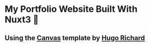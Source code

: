# My Portfolio Website Built With Nuxt3 🚀

## Using the [Canvas](https://github.com/HugoRCD/canvas) template by [Hugo Richard](https://github.com/HugoRCD)

<p align="center">
    <a aria-label="Tuna's Website" href="https://tunaerhanoglu.com">
        <img alt="" src="https://img.shields.io/website?url=https%3A%2F%2Ftunaerhanoglu.com&up_message=Working&logo=safari">
</p>

